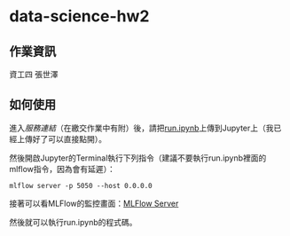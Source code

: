 # data-science-hw2
## 作業資訊
資工四 張世澤
## 如何使用
進入*服務連結*（在繳交作業中有附）後，請把[run.ipynb](run.ipynb)上傳到Jupyter上（我已經上傳好了可以直接點開）。

然後開啟Jupyter的Terminal執行下列指令（建議不要執行run.ipynb裡面的mlflow指令，因為會有延遲）：

```
mlflow server -p 5050 --host 0.0.0.0
```

接著可以看MLFlow的監控畫面：[MLFlow Server](http://35.184.35.51:5050/)

然後就可以執行run.ipynb的程式碼。